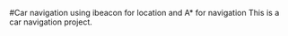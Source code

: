 #Car navigation using ibeacon for location and A* for navigation 
This is a car navigation project.
